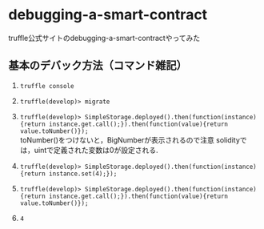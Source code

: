 # debugging-a-smart-contract
truffle公式サイトのdebugging-a-smart-contractやってみた

## 基本のデバック方法（コマンド雑記）
1. `truffle console`
1. `truffle(develop)> migrate`
1. `truffle(develop)> SimpleStorage.deployed().then(function(instance){return instance.get.call();}).then(function(value){return value.toNumber()});`  
toNumber()をつけないと，BigNumberが表示されるので注意
solidityでは，uintで定義された変数は0が設定される.

1. `truffle(develop)> SimpleStorage.deployed().then(function(instance){return instance.set(4);});`

1. `truffle(develop)> SimpleStorage.deployed().then(function(instance){return instance.get.call();}).then(function(value){return value.toNumber()});`
1. `4`

